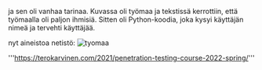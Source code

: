 
ja sen oli vanhaa tarinaa. Kuvassa oli työmaa ja tekstissä kerrottiin, 
että työmaalla oli paljon ihmisiä. Sitten oli Python-koodia, 
joka kysyi käyttäjän nimeä ja tervehti käyttäjää. 

nyt aineistoa netistö:
![tyomaa](https://upload.wikimedia.org/wikipedia/commons/4/4b/Construction_site.jpg)


 '''https://terokarvinen.com/2021/penetration-testing-course-2022-spring/'''